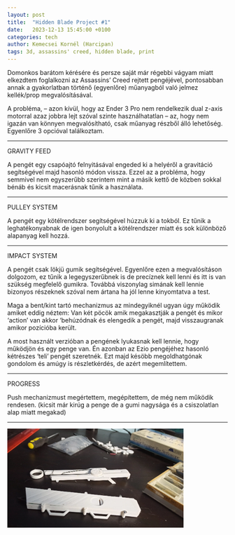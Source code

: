 ```yaml
---
layout: post
title:  "Hidden Blade Project #1"
date:   2023-12-13 15:45:00 +0100
categories: tech
author: Kemecsei Kornél (Harcipan)
tags: 3d, assassins' creed, hidden blade, print
---
```

Domonkos barátom kérésére és persze saját már régebbi vágyam miatt elkezdtem foglalkozni az Assassins’ Creed rejtett pengéjével, pontosabban annak a gyakorlatban történő (egyenlőre) műanyagból való jelmez kellék/prop megvalósításával.

A probléma, – azon kívül, hogy az Ender 3 Pro nem rendelkezik dual z-axis motorral azaz jobbra lejt szóval szinte használhatatlan – az, hogy nem igazán van könnyen megvalósítható, csak műanyag részből álló lehetőség. Egyenlőre 3 opcióval találkoztam.
<hr>
GRAVITY FEED

A pengét egy csapóajtó felnyitásával engeded ki a helyéről a gravitáció segítségével majd hasonló módon vissza. Ezzel az a probléma, hogy semmivel nem egyszerűbb szerintem mint a másik kettő de közben sokkal bénáb és kicsit macerásnak tűnik a használata.
<hr>
PULLEY SYSTEM

A pengét egy kötélrendszer segítségével húzzuk ki a tokból. Ez tűnik a leghatékonyabnak de igen bonyolult a kötélrendszer miatt és sok különböző alapanyag kell hozzá.
<hr>
IMPACT SYSTEM

A pengét csak lökjü gumik segítségével. Egyenlőre ezen a megvalósításon dolgozom, ez tűnik a legegyszerűbnek is de precíznek kell lenni és itt is van szükség megfelelő gumikra. Továbbá viszonylag simának kell lennie bizonyos részeknek szóval nem ártana ha jól lenne kinyomtatva a test.

Maga a bent/kint tartó mechanizmus az mindegyiknél ugyan úgy működik amiket eddig néztem: Van két pöcök amik megakasztják a pengét és mikor ‘action’ van akkor ‘behúzódnak és elengedik a pengét, majd visszaugranak amikor pozícióba került.

A most használt verzióban a pengének lyukasnak kell lennie, hogy működjön és egy penge van. Én azonban az Ezio pengéjéhez hasonló kétrészes ‘teli’ pengét szeretnék. Ezt majd késöbb megoldhatgónak gondolom és amúgy is részletkérdés, de azért megemlítettem.
<hr>
PROGRESS

Push mechanizmust megértettem, megépítettem, de még nem működik rendesen. (kicsit már kirúg a penge de a gumi nagysága és a csiszolatlan alap miatt megakad)
<hr>
<img src="/assets/images/posts/hbp1.jpg" alt="hbp1" style="max-width:80%;">